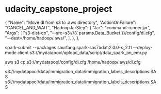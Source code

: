 # udacity_capstone_project


{
        "Name": "Move dl from s3 to .aws directory",
        "ActionOnFailure": "CANCEL_AND_WAIT",
        "HadoopJarStep": {
            "Jar": "command-runner.jar",
            "Args": [
                "s3-dist-cp",
                "--src=s3://{{ params.Data_Bucket }}/config/dl.cfg",
                "--dest=/home/hadoop/.aws/",
            ],
        },
    },


spark-submit --packages saurfang:spark-sas7bdat:2.0.0-s_2.11 --deploy-mode client s3://mydatapool/upload_data/script/data_spark_on_emr.py


aws s3 cp s3://mydatapool/config/dl.cfg /home/hadoop/.aws/dl.cfg

s3://mydatapool/data/immigration_data/immigration_labels_descriptions.SAS
s3://mydatapool/data/immigration_data/immigration_labels_descriptions.SAS
